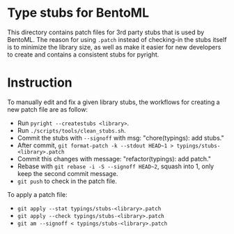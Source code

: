 # Type stubs for BentoML

This directory contains patch files for 3rd party stubs that is used by BentoML.
The reason for using `.patch` instead of checking-in the stubs itself is to
minimize the library size, as well as make it easier for new developers to
create and contains a consistent stubs for pyright.

# Instruction

To manually edit and fix a given library stubs, the workflows for creating a new
patch file are as follow:
- Run `pyright --createstubs <library>`.
- Run `./scripts/tools/clean_stubs.sh`.
- Commit the stubs with `--signoff` with msg: "chore(typings): add <library> stubs."
- After commit, `git format-patch -k --stdout HEAD~1 > typings/stubs-<library>.patch`
- Commit this changes with message: "refactor(typings): add <library> patch."
- Rebase with `git rebase -i -S --signoff HEAD~2`, squash into 1, only keep the second commit message.
- `git push` to check in the patch file.

To apply a patch file:
- `git apply --stat typings/stubs-<library>.patch`
- `git apply --check typings/stubs-<library>.patch`
- `git am --signoff < typings/stubs-<library>.patch`
